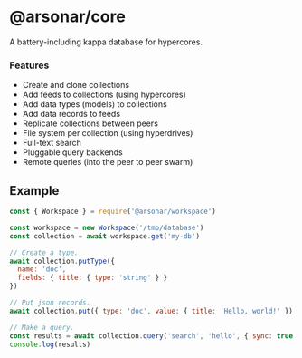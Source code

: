 # @arsonar/core

A battery-including kappa database for hypercores.

### Features

- Create and clone collections
- Add feeds to collections (using hypercores)
- Add data types (models) to collections
- Add data records to feeds
- Replicate collections between peers
- File system per collection (using hyperdrives)
- Full-text search
- Pluggable query backends
- Remote queries (into the peer to peer swarm)

## Example

```javascript
const { Workspace } = require('@arsonar/workspace')

const workspace = new Workspace('/tmp/database')
const collection = await workspace.get('my-db')

// Create a type.
await collection.putType({
  name: 'doc',
  fields: { title: { type: 'string' } }
})

// Put json records.
await collection.put({ type: 'doc', value: { title: 'Hello, world!' })

// Make a query.
const results = await collection.query('search', 'hello', { sync: true })
console.log(results)

```
